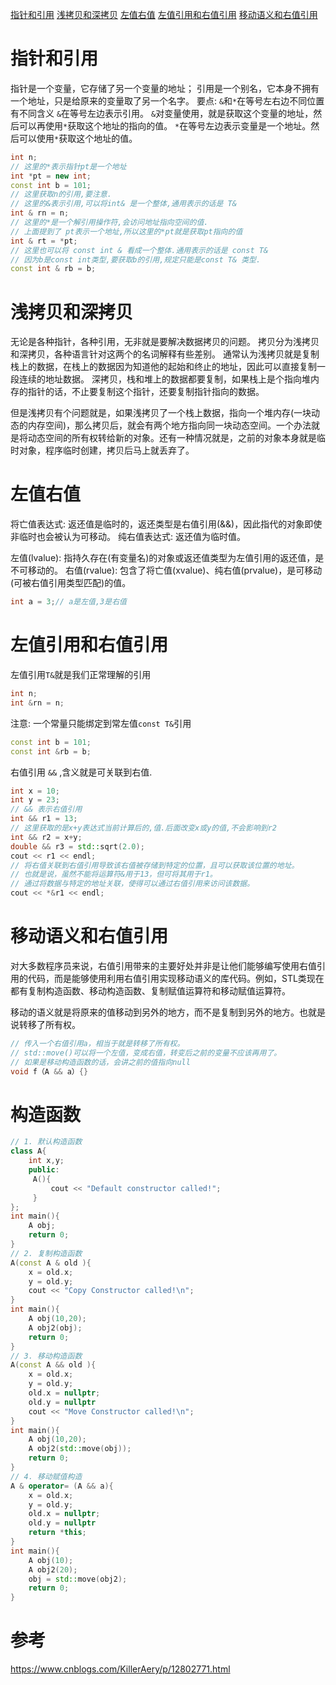 [指针和引用](#指针和引用) 
[浅拷贝和深拷贝](#浅拷贝和深拷贝) 
[左值右值](#左值右值) 
[左值引用和右值引用](#左值引用和右值引用)
[移动语义和右值引用](#移动语义和右值引用)

# 指针和引用
指针是一个变量，它存储了另一个变量的地址；
引用是一个别名，它本身不拥有一个地址，只是给原来的变量取了另一个名字。
要点: `&`和`*`在等号左右边不同位置有不同含义
`&`在等号左边表示引用。
`&`对变量使用，就是获取这个变量的地址，然后可以再使用`*`获取这个地址的指向的值。
`*`在等号左边表示变量是一个地址。然后可以使用`*`获取这个地址的值。
```cpp
int n;
// 这里的*表示指针pt是一个地址
int *pt = new int;
const int b = 101;
// 这里获取n的引用,要注意. 
// 这里的&表示引用,可以将int& 是一个整体,通用表示的话是 T&
int & rn = n;
// 这里的*是一个解引用操作符,会访问地址指向空间的值.
// 上面提到了 pt表示一个地址,所以这里的*pt就是获取pt指向的值
int & rt = *pt;
// 这里也可以将 const int & 看成一个整体.通用表示的话是 const T&
// 因为b是const int类型,要获取b的引用,规定只能是const T& 类型. 
const int & rb = b;
```
# 浅拷贝和深拷贝
无论是各种指针，各种引用，无非就是要解决数据拷贝的问题。
拷贝分为浅拷贝和深拷贝，各种语言针对这两个的名词解释有些差别。
通常认为浅拷贝就是复制栈上的数据，在栈上的数据因为知道他的起始和终止的地址，因此可以直接复制一段连续的地址数据。
深拷贝，栈和堆上的数据都要复制，如果栈上是个指向堆内存的指针的话，不止要复制这个指针，还要复制指针指向的数据。

但是浅拷贝有个问题就是，如果浅拷贝了一个栈上数据，指向一个堆内存(一块动态的内存空间)，那么拷贝后，就会有两个地方指向同一块动态空间。一个办法就是将动态空间的所有权转给新的对象。还有一种情况就是，之前的对象本身就是临时对象，程序临时创建，拷贝后马上就丢弃了。
# 左值右值
将亡值表达式: 返还值是临时的，返还类型是右值引用(&&)，因此指代的对象即使非临时也会被认为可移动。
纯右值表达式: 返还值为临时值。

左值(lvalue): 指持久存在(有变量名)的对象或返还值类型为左值引用的返还值，是不可移动的。
右值(rvalue): 包含了将亡值(xvalue)、纯右值(prvalue)，是可移动(可被右值引用类型匹配)的值。

```cpp
int a = 3;// a是左值,3是右值
```

# 左值引用和右值引用

左值引用`T&`就是我们正常理解的引用
```cpp
int n;
int &rn = n;
```
注意: 一个常量只能绑定到常左值`const T&`引用
```cpp
const int b = 101;
const int &rb = b;
```

右值引用 `&&` ,含义就是可关联到右值.
```cpp
int x = 10;
int y = 23;
// && 表示右值引用
int && r1 = 13;
// 这里获取的是x+y表达式当前计算后的,值.后面改变x或y的值,不会影响到r2
int && r2 = x+y;
double && r3 = std::sqrt(2.0);
cout << r1 << endl;
// 将右值关联到右值引用导致该右值被存储到特定的位置，且可以获取该位置的地址。
// 也就是说，虽然不能将运算符&用于13，但可将其用于r1。
// 通过将数据与特定的地址关联，使得可以通过右值引用来访问该数据。
cout << *&r1 << endl;
```

# 移动语义和右值引用

对大多数程序员来说，右值引用带来的主要好处并非是让他们能够编写使用右值引用的代码，而是能够使用利用右值引用实现移动语义的库代码。例如，STL类现在都有复制构造函数、移动构造函数、复制赋值运算符和移动赋值运算符。

移动的语义就是将原来的值移动到另外的地方，而不是复制到另外的地方。也就是说转移了所有权。

```c++
// 传入一个右值引用a，相当于就是转移了所有权。
// std::move()可以将一个左值，变成右值，转变后之前的变量不应该再用了。
// 如果是移动构造函数的话，会讲之前的值指向null
void f（A && a）{}
```

# 构造函数
```c++
// 1. 默认构造函数
class A{
    int x,y;
	public:
     A(){
         cout << "Default constructor called!";
     }
};
int main(){
    A obj;
    return 0;
}
// 2. 复制构造函数
A(const A & old ){
    x = old.x;
    y = old.y;
    cout << "Copy Constructor called!\n";
}
int main(){
    A obj(10,20);
    A obj2(obj); 
    return 0;
}
// 3. 移动构造函数
A(const A && old ){
    x = old.x;
    y = old.y;
    old.x = nullptr;
    old.y = nullptr
    cout << "Move Constructor called!\n";
}
int main(){
    A obj(10,20);
    A obj2(std::move(obj)); 
    return 0;
}
// 4. 移动赋值构造
A & operator= (A && a){
    x = old.x;
    y = old.y;
    old.x = nullptr;
    old.y = nullptr
    return *this;
}
int main(){
    A obj(10);
    A obj2(20);
    obj = std::move(obj2);
    return 0;
}
```

# 参考
https://www.cnblogs.com/KillerAery/p/12802771.html
